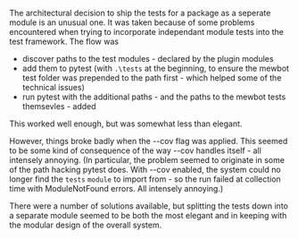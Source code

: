 The architectural decision to ship the tests for a package as a seperate module is an unusual one.
It was taken because of some problems encountered when trying to incorporate independant module tests into the test framework.
The flow was
 - discover paths to the test modules - declared by the plugin modules
 - add them to pytest (with `.\tests` at the beginning, to ensure the mewbot test folder was prepended to the path first - which helped some of the technical issues)
 - run pytest with the additional paths - and the paths to the mewbot tests themsevles - added

This worked well enough, but was somewhat less than elegant.

However, things broke badly when the --cov flag was applied.
This seemed to be some kind of consequence of the way --cov handles itself - all intensely annoying.
(In particular, the problem seemed to originate in some of the path hacking pytest does. 
With --cov enabled, the system could no longer find the `tests` `module` to import from - so the run failed at collection time with ModuleNotFound errors. 
All intensely annoying.)

There were a number of solutions available, but splitting the tests down into a separate module seemed to be both the most elegant and in keeping with the modular design of the overall system.

